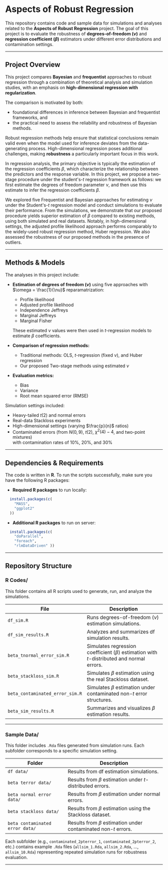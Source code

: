# Aspects of Robust Regression

This repository contains code and sample data for simulations and analyses related to the **Aspects of Robust Regression** project. The goal of this project is to evaluate the robustness of **degrees-of-freedom ($\nu$)** and **regression coefficient ($\beta$)** estimators under different error distributions and contamination settings.

---

## Project Overview

This project compares **Bayesian** and **frequentist** approaches to robust regression through a combination of theoretical analysis and simulation studies, with an emphasis on **high-dimensional regression with regularization**.

The comparison is motivated by both:
- foundational differences in inference between Bayesian and frequentist frameworks, and  
- the practical need to assess the reliability and robustness of Bayesian methods.  

Robust regression methods help ensure that statistical conclusions remain valid even when the model used for inference deviates from the data-generating process. High-dimensional regression poses additional challenges, making **robustness** a particularly important focus in this work.

In regression analysis, the primary objective is typically the estimation of the regression coefficients $\beta$, which characterize the relationship between the predictors and the response variable. In this project, we propose a two-stage procedure under the student's-*t* regression framework as follows: we first estimate the degrees of freedom parameter $\nu$, and then use this estimate to infer the regression coefficients $\beta$.

We explored five Frequentist and Bayesian approaches for estimating $\nu$ under the Student's-*t* regression model and conduct simulations to evaluate their performance. From the simulations, we demonstrate that our proposed procedure yields superior estimation of $\beta$ compared to existing methods, using both simulated and real datasets. Notably, in high-dimensional settings, the adjusted profile likelihood approach performs comparably to the widely-used robust regression method, Huber regression. We also assessed the robustness of our proposed methods in the presence of outliers.

---

## Methods & Models

The analyses in this project include:

- **Estimation of degrees of freedom ($\nu$)** using five approaches with $\omega = \frac{1}{\nu}$ reparamatrization:  
  - Profile likelihood  
  - Adjusted profile likelihood  
  - Independence Jeffreys  
  - Marginal Jeffreys  
  - Marginal Fisher  

  These estimated $\nu$ values were then used in *t*-regression models to estimate $\beta$ coefficients.

- **Comparison of regression methods:**  
  - Traditional methods: OLS, *t*-regression (fixed $\nu$), and Huber regression  
  - Our proposed Two-stage methods using estimated $\nu$

- **Evaluation metrics:**  
  - Bias  
  - Variance  
  - Root mean squared error (RMSE)

Simulation settings included:
- Heavy-tailed *t*(2) and normal errors  
- Real-data Stackloss experiments  
- High-dimensional settings (varying $\frac{p}{n}$ ratios)  
- Contaminated errors (from $N(0,9)$, *t*(2), $\chi^2(4)-4$, and two-point mixtures)  
  with contamination rates of 10%, 20%, and 30%  

--- 

## Dependencies & Requirements 

The code is written in **R**. To run the scripts successfully, make sure you have the following R packages: 

- **Required R packages** to run locally:
```r
  install.packages(c(
    "MASS",
    "ggplot2"
  ))
```

- **Additional R packages** to run on server:
```r
  install.packages(c(
    "doParallel",
    "foreach",
    "rlmDataDriven" ))
```
---

## Repository Structure

### **R Codes/**
This folder contains all R scripts used to generate, run, and analyze the simulations.

| File | Description |
|------|--------------|
| `df_sim.R` | Runs degrees-of-freedom ($\nu$) estimation simulations. |
| `df_sim_results.R` | Analyzes and summarizes df simulation results. |
| `beta_tnormal_error_sim.R` | Simulates regression coefficient ($\beta$) estimation with *t*-distributed and normal errors. |
| `beta_stackloss_sim.R` | Simulates $\beta$ estimation using the real Stackloss dataset. |
| `beta_contaminated_error_sim.R` | Simulates $\beta$ estimation under contaminated non-*t* error structures. |
| `beta_sim_results.R` | Summarizes and visualizes $\beta$ estimation results. |

---

### **Sample Data/**
This folder includes `.Rda` files generated from simulation runs. Each subfolder corresponds to a specific simulation setting.

| Folder | Description |
|---------|--------------|
| `df data/` | Results from df estimation simulations. |
| `beta terror data/` | Results from $\beta$ estimation under *t*-distributed errors. |
| `beta normal error data/` | Results from $\beta$ estimation under normal errors. |
| `beta stackloss data/` | Results from $\beta$ estimation using the Stackloss dataset. |
| `beta contaminated error data/` | Results from $\beta$ estimation under contaminated non-*t* errors. |

Each subfolder (e.g., `contaminated_2pterror_1`, `contaminated_2pterror_2`, etc.) contains example `.Rda` files (`allsim_1.Rda`, `allsim_2.Rda`, …, `allsim_10.Rda`) representing repeated simulation runs for robustness evaluation.

---
